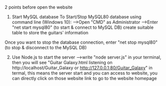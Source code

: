 2 points before open the website

1. Start MySQL database
To Start/Stop MySQL80 database using command line (Windows 10):
-->Open "CMD" as Administrator
-->Enter "net start mysql80" (to start & connect to MySQL DB)
create suitable table to store the guitars' information

Once you want to stop the database connection, enter "net stop mysql80" (to stop & disconnect to the MySQL DB)

2. Use Node.js to start the server
-->write "node server.js" in your terminal, then you will see "Guitar Galaxy.html listening on http://localhost/Guitar_Galaxy or http://127.0.0.1:80/Guitar_Galaxy" in termal, this means the server start and you can access to website, you can directly click on those website link to go to the website homepage
